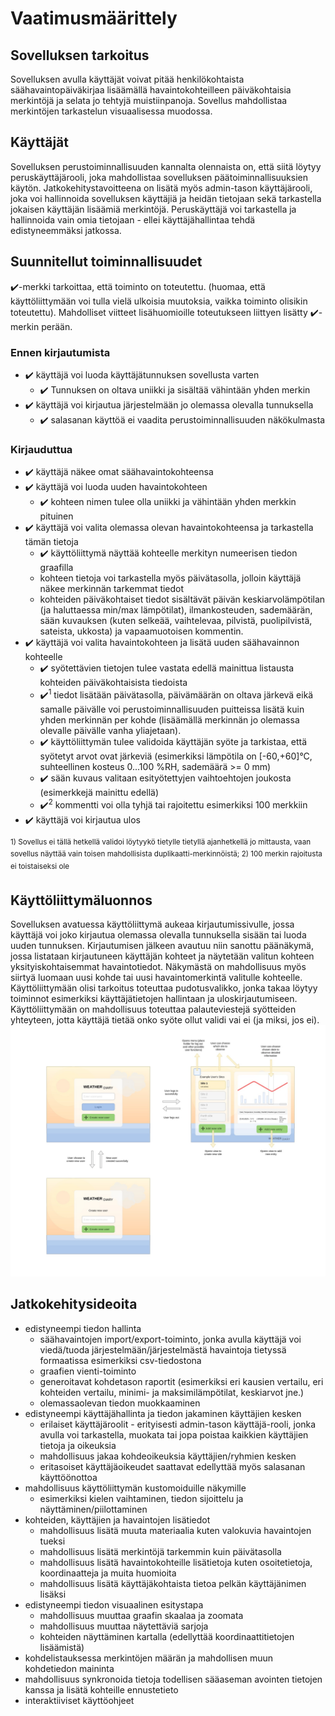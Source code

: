 # Vaatimusmäärittely

## Sovelluksen tarkoitus
Sovelluksen avulla käyttäjät voivat pitää henkilökohtaista säähavaintopäiväkirjaa lisäämällä havaintokohteilleen päiväkohtaisia merkintöjä ja selata jo tehtyjä muistiinpanoja. Sovellus mahdollistaa merkintöjen tarkastelun visuaalisessa muodossa.

## Käyttäjät
Sovelluksen perustoiminnallisuuden kannalta olennaista on, että siitä löytyy peruskäyttäjärooli, joka mahdollistaa sovelluksen päätoiminnallisuuksien käytön. Jatkokehitystavoitteena on lisätä myös admin-tason käyttäjärooli, joka voi hallinnoida sovelluksen käyttäjiä ja heidän tietojaan sekä tarkastella jokaisen käyttäjän lisäämiä merkintöjä. Peruskäyttäjä voi tarkastella ja hallinnoida vain omia tietojaan - ellei käyttäjähallintaa tehdä edistyneemmäksi jatkossa.

## Suunnitellut toiminnallisuudet
:heavy_check_mark:-merkki tarkoittaa, että toiminto on toteutettu. (huomaa, että käyttöliittymään voi tulla vielä ulkoisia muutoksia, vaikka toiminto olisikin toteutettu). Mahdolliset viitteet lisähuomioille toteutukseen liittyen lisätty :heavy_check_mark:-merkin perään.
### Ennen kirjautumista
- :heavy_check_mark: käyttäjä voi luoda käyttäjätunnuksen sovellusta varten
  - :heavy_check_mark: Tunnuksen on oltava uniikki ja sisältää vähintään yhden merkin
- :heavy_check_mark: käyttäjä voi kirjautua järjestelmään jo olemassa olevalla tunnuksella
  - :heavy_check_mark: salasanan käyttöä ei vaadita perustoiminnallisuuden näkökulmasta

### Kirjauduttua
- :heavy_check_mark: käyttäjä näkee omat säähavaintokohteensa
- :heavy_check_mark: käyttäjä voi luoda uuden havaintokohteen
  - :heavy_check_mark: kohteen nimen tulee olla uniikki ja vähintään yhden merkkin pituinen
- :heavy_check_mark: käyttäjä voi valita olemassa olevan havaintokohteensa ja tarkastella tämän tietoja
  - :heavy_check_mark: käyttöliittymä näyttää kohteelle merkityn numeerisen tiedon graafilla
  - kohteen tietoja voi tarkastella myös päivätasolla, jolloin käyttäjä näkee merkinnän tarkemmat tiedot
  - kohteiden päiväkohtaiset tiedot sisältävät päivän keskiarvolämpötilan (ja haluttaessa min/max lämpötilat), ilmankosteuden, sademäärän, sään kuvauksen (kuten selkeää, vaihtelevaa, pilvistä, puolipilvistä, sateista, ukkosta) ja vapaamuotoisen kommentin.
- :heavy_check_mark: käyttäjä voi valita havaintokohteen ja lisätä uuden säähavainnon kohteelle
  - :heavy_check_mark: syötettävien tietojen tulee vastata edellä mainittua listausta kohteiden päiväkohtaisista tiedoista
  - :heavy_check_mark:<sup>1</sup> tiedot lisätään päivätasolla, päivämäärän on oltava järkevä eikä samalle päivälle voi perustoiminnallisuuden puitteissa lisätä kuin yhden merkinnän per kohde (lisäämällä merkinnän jo olemassa olevalle päivälle vanha yliajetaan).
  - :heavy_check_mark: käyttöliittymän tulee validoida käyttäjän syöte ja tarkistaa, että syötetyt arvot ovat järkeviä (esimerkiksi lämpötila on [-60,+60]°C, suhteellinen kosteus 0...100 %RH, sademäärä >= 0 mm)
  - :heavy_check_mark: sään kuvaus valitaan esityötettyjen vaihtoehtojen joukosta (esimerkkejä mainittu edellä)
  - :heavy_check_mark:<sup>2</sup> kommentti voi olla tyhjä tai rajoitettu esimerkiksi 100 merkkiin  
- :heavy_check_mark: käyttäjä voi kirjautua ulos

<sup>1) Sovellus ei tällä hetkellä validoi löytyykö tietylle tietyllä ajanhetkellä jo mittausta, vaan sovellus näyttää vain toisen mahdollisista duplikaatti-merkinnöistä; </sup>
<sup>2) 100 merkin rajoitusta ei toistaiseksi ole</sup>

## Käyttöliittymäluonnos
Sovelluksen avatuessa käyttöliittymä aukeaa kirjautumissivulle, jossa käyttäjä voi joko kirjautua olemassa olevalla tunnuksella sisään tai luoda uuden tunnuksen. Kirjautumisen jälkeen avautuu niin sanottu päänäkymä, jossa listataan kirjautuneen käyttäjän kohteet ja näytetään valitun kohteen yksityiskohtaisemmat havaintotiedot. Näkymästä on mahdollisuus myös siirtyä luomaan uusi kohde tai uusi havaintomerkintä valitulle kohteelle. Käyttöliittymään olisi tarkoitus toteuttaa pudotusvalikko, jonka takaa löytyy toiminnot esimerkiksi käyttäjätietojen hallintaan ja uloskirjautumiseen. Käyttöliittymään on mahdollisuus toteuttaa palauteviestejä syötteiden yhteyteen, jotta käyttäjä tietää onko syöte ollut validi vai ei (ja miksi, jos ei).
![UI-luonnos](./kayttoliittyma/UI-luonnos.jpg)

## Jatkokehitysideoita
- edistyneempi tiedon hallinta
  - säähavaintojen import/export-toiminto, jonka avulla käyttäjä voi viedä/tuoda järjestelmään/järjestelmästä havaintoja tietyssä formaatissa esimerkiksi csv-tiedostona
  - graafien vienti-toiminto
  - generoitavat kohdetason raportit (esimerkiksi eri kausien vertailu, eri kohteiden vertailu, minimi- ja maksimilämpötilat, keskiarvot jne.)
  - olemassaolevan tiedon muokkaaminen
- edistyneempi käyttäjähallinta ja tiedon jakaminen käyttäjien kesken
  - erilaiset käyttäjäroolit - erityisesti admin-tason käyttäjä-rooli, jonka avulla voi tarkastella, muokata tai jopa poistaa kaikkien käyttäjien tietoja ja oikeuksia 
  - mahdollisuus jakaa kohdeoikeuksia käyttäjien/ryhmien kesken
  - eritasoiset käyttäjäoikeudet saattavat edellyttää myös salasanan käyttöönottoa
- mahdollisuus käyttöliittymän kustomoiduille näkymille
  - esimerkiksi kielen vaihtaminen, tiedon sijoittelu ja näyttäminen/piilottaminen
- kohteiden, käyttäjien ja havaintojen lisätiedot
  - mahdollisuus lisätä muuta materiaalia kuten valokuvia havaintojen tueksi
  - mahdollisuus lisätä merkintöjä tarkemmin kuin päivätasolla
  - mahdollisuus lisätä havaintokohteille lisätietoja kuten osoitetietoja, koordinaatteja ja muita huomioita
  - mahdollisuus lisätä käyttäjäkohtaista tietoa pelkän käyttäjänimen lisäksi
- edistyneempi tiedon visuaalinen esitystapa
  - mahdollisuus muuttaa graafin skaalaa ja zoomata
  - mahdollisuus muuttaa näytettäviä sarjoja
  - kohteiden näyttäminen kartalla (edellyttää koordinaattitietojen lisäämistä)
- kohdelistauksessa merkintöjen määrän ja mahdollisen muun kohdetiedon maininta
- mahdollisuus synkronoida tietoja todellisen sääaseman avointen tietojen kanssa ja lisätä kohteille ennustetieto
- interaktiiviset käyttöohjeet
